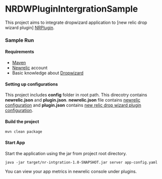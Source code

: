 # NRDWPluginIntergrationSample  
This project aims to integrate dropwizard application to [new relic drop wizard plugin]
[NRPlugin].   

### Sample Run

#### Requirements
* [Maven][Maven]
* [Newrelic][NewRelic] account 
* Basic knowledge about [Dropwizard][dropwizard]  

#### Setting up configurations
This project includes __config__ folder in root path. This direcotry contains __newrelic.json__ and 
__plugin.json__. __newrelic.json__ file contains [newrelic configuration][NRConfig] and 
__plugin.json__ contains [new relic drop wizard plugin configuration][NRPluginConfig].

#### Build the project
``mvn clean package``

#### Start App 
Start the application using the jar from project root directory.    

``java -jar target/nr-intgration-1.0-SNAPSHOT.jar server app-config.yaml``

You can view your app metrics in newrelic console under plugins.

[NewRelic]: https://newrelic.com/
[Maven]: https://maven.apache.org/download.cgi
[dropwizard]: https://dropwizard.github.io
[NRPlugin]: https://github.com/dbaggott/newrelic-dropwizard
[NRConfig]: https://github.com/dbaggott/newrelic-dropwizard/blob/master/src/main/resources/config/newrelic.template.json
[NRPluginConfig]: https://github.com/dbaggott/newrelic-dropwizard/blob/master/src/main/resources/config/plugin.template.json
